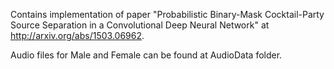 Contains implementation of paper "Probabilistic Binary-Mask Cocktail-Party Source
Separation in a Convolutional Deep Neural Network" at http://arxiv.org/abs/1503.06962.

Audio files for Male and Female can be found at AudioData folder.
